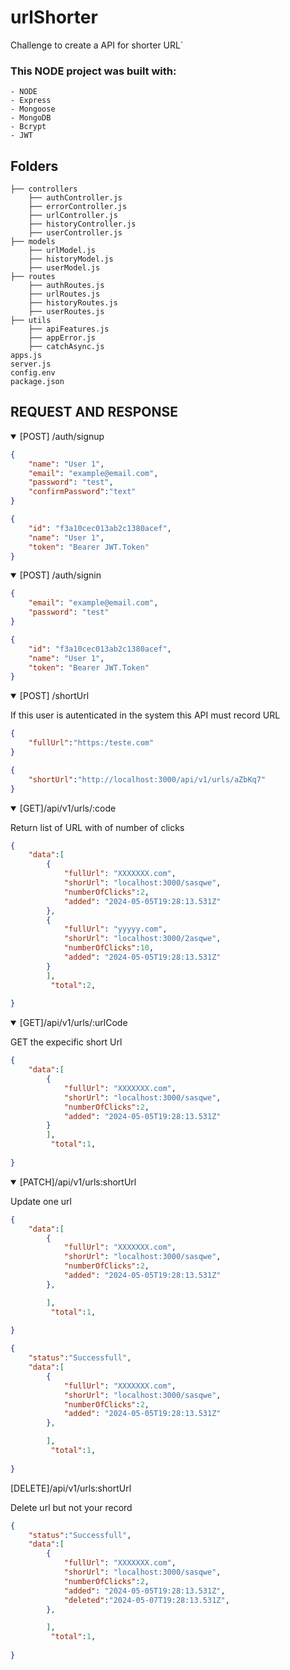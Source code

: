 # urlShorter
Challenge to create a API for shorter URL`

### This NODE project was built with:
````
- NODE
- Express
- Mongoose
- MongoDB
- Bcrypt
- JWT

````

## Folders
````
├── controllers
    ├── authController.js
    ├── errorController.js
    ├── urlController.js
    ├── historyController.js
    ├── userController.js
├── models
    ├── urlModel.js
    ├── historyModel.js
    ├── userModel.js
├── routes
    ├── authRoutes.js
    ├── urlRoutes.js
    ├── historyRoutes.js
    ├── userRoutes.js
├── utils
    ├── apiFeatures.js
    ├── appError.js
    ├── catchAsync.js
apps.js
server.js
config.env
package.json  
````
## REQUEST AND RESPONSE
<details open>

<summary>[POST] /auth/signup</summary>

```json
{
    "name": "User 1",
    "email": "example@email.com",
    "password": "test",
    "confirmPassword":"text"
}
```
```json
{
    "id": "f3a10cec013ab2c1380acef",
    "name": "User 1",
    "token": "Bearer JWT.Token"
}
```

</details>

<details open>
<summary>[POST] /auth/signin</summary>

```json
{
    "email": "example@email.com",
    "password": "test"
}
```
```json
{
    "id": "f3a10cec013ab2c1380acef",
    "name": "User 1",
    "token": "Bearer JWT.Token"
}
```

</details>


<details open>

<summary>[POST] /shortUrl</summary>

<p>If this user is autenticated in the system this API must record URL</p>

```json
{
    "fullUrl":"https:/teste.com"
}
```

```json
{
    "shortUrl":"http://localhost:3000/api/v1/urls/aZbKq7"
}

```
</details>

<details open>

<summary>[GET]/api/v1/urls/:code</summary>

<p>Return list of URL with of number of clicks</p>


```json
{   
    "data":[
        {
            "fullUrl": "XXXXXXX.com",
            "shorUrl": "localhost:3000/sasqwe",
            "numberOfClicks":2,
            "added": "2024-05-05T19:28:13.531Z"
        },
        {
            "fullUrl": "yyyyy.com",
            "shorUrl": "localhost:3000/2asqwe",
            "numberOfClicks":10,
            "added": "2024-05-05T19:28:13.531Z"
        }
        ],
         "total":2,
    
}
```
<details open>

<summary>[GET]/api/v1/urls/:urlCode</summary>

<p>
    GET the expecific short Url
</p>

```json
{   
    "data":[
        {
            "fullUrl": "XXXXXXX.com",
            "shorUrl": "localhost:3000/sasqwe",
            "numberOfClicks":2,
            "added": "2024-05-05T19:28:13.531Z"
        }
        ],
         "total":1,
    
}
```


<details open>

<summary>[PATCH]/api/v1/urls:shortUrl</summary>

<p>Update one url</p>

```json
{   
    "data":[
        {
            "fullUrl": "XXXXXXX.com",
            "shorUrl": "localhost:3000/sasqwe",
            "numberOfClicks":2,
            "added": "2024-05-05T19:28:13.531Z"
        },

        ],
         "total":1,
    
}

```
```json
{   
    "status":"Successfull",
    "data":[
        {
            "fullUrl": "XXXXXXX.com",
            "shorUrl": "localhost:3000/sasqwe",
            "numberOfClicks":2,
            "added": "2024-05-05T19:28:13.531Z"
        },

        ],
         "total":1,
    
}

```
</details>

<summary>[DELETE]/api/v1/urls:shortUrl</summary>

<p>Delete url but not your record</p>


```json
{   
    "status":"Successfull",
    "data":[
        {
            "fullUrl": "XXXXXXX.com",
            "shorUrl": "localhost:3000/sasqwe",
            "numberOfClicks":2,
            "added": "2024-05-05T19:28:13.531Z",
            "deleted":"2024-05-07T19:28:13.531Z",
        },

        ],
         "total":1,
    
}

```
</details>